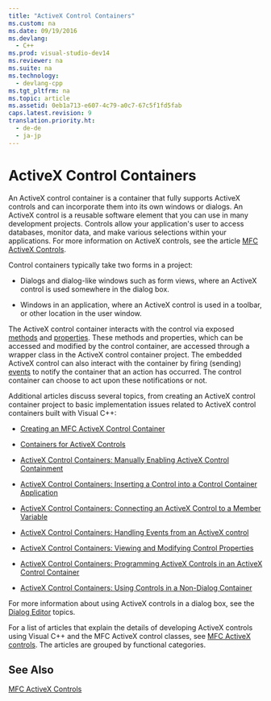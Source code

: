 ```yaml
---
title: "ActiveX Control Containers"
ms.custom: na
ms.date: 09/19/2016
ms.devlang: 
  - C++
ms.prod: visual-studio-dev14
ms.reviewer: na
ms.suite: na
ms.technology: 
  - devlang-cpp
ms.tgt_pltfrm: na
ms.topic: article
ms.assetid: 0eb1a713-e607-4c79-a0c7-67c5f1fd5fab
caps.latest.revision: 9
translation.priority.ht: 
  - de-de
  - ja-jp
---
```

# ActiveX Control Containers
An ActiveX control container is a container that fully supports ActiveX controls and can incorporate them into its own windows or dialogs. An ActiveX control is a reusable software element that you can use in many development projects. Controls allow your application's user to access databases, monitor data, and make various selections within your applications. For more information on ActiveX controls, see the article [MFC ActiveX Controls](../vs140/MFC-ActiveX-Controls.md).  
  
 Control containers typically take two forms in a project:  
  
-   Dialogs and dialog-like windows such as form views, where an ActiveX control is used somewhere in the dialog box.  
  
-   Windows in an application, where an ActiveX control is used in a toolbar, or other location in the user window.  
  
 The ActiveX control container interacts with the control via exposed [methods](../vs140/MFC-ActiveX-Controls--Methods.md) and [properties](../vs140/MFC-ActiveX-Controls--Properties.md). These methods and properties, which can be accessed and modified by the control container, are accessed through a wrapper class in the ActiveX control container project. The embedded ActiveX control can also interact with the container by firing (sending) [events](../vs140/MFC-ActiveX-Controls--Events.md) to notify the container that an action has occurred. The control container can choose to act upon these notifications or not.  
  
 Additional articles discuss several topics, from creating an ActiveX control container project to basic implementation issues related to ActiveX control containers built with Visual C++:  
  
-   [Creating an MFC ActiveX Control Container](../vs140/Creating-an-MFC-ActiveX-Control-Container.md)  
  
-   [Containers for ActiveX Controls](../vs140/Containers-for-ActiveX-Controls.md)  
  
-   [ActiveX Control Containers: Manually Enabling ActiveX Control Containment](../vs140/ActiveX-Control-Containers--Manually-Enabling-ActiveX-Control-Containment.md)  
  
-   [ActiveX Control Containers: Inserting a Control into a Control Container Application](../vs140/ActiveX-Control-Containers--Inserting-a-Control-into-a-Control-Container-Application.md)  
  
-   [ActiveX Control Containers: Connecting an ActiveX Control to a Member Variable](../vs140/ActiveX-Control-Containers--Connecting-an-ActiveX-Control-to-a-Member-Variable.md)  
  
-   [ActiveX Control Containers: Handling Events from an ActiveX control](../vs140/ActiveX-Control-Containers--Handling-Events-from-an-ActiveX-Control.md)  
  
-   [ActiveX Control Containers: Viewing and Modifying Control Properties](../vs140/ActiveX-Control-Containers--Viewing-and-Modifying-Control-Properties.md)  
  
-   [ActiveX Control Containers: Programming ActiveX Controls in an ActiveX Control Container](../vs140/ActiveX-Control-Containers--Programming-ActiveX-Controls-in-an-ActiveX-Control-Container.md)  
  
-   [ActiveX Control Containers: Using Controls in a Non-Dialog Container](../vs140/ActiveX-Control-Containers--Using-Controls-in-a-Non-Dialog-Container.md)  
  
 For more information about using ActiveX controls in a dialog box, see the [Dialog Editor](../vs140/Dialog-Editor.md) topics.  
  
 For a list of articles that explain the details of developing ActiveX controls using Visual C++ and the MFC ActiveX control classes, see [MFC ActiveX controls](../vs140/MFC-ActiveX-Controls.md). The articles are grouped by functional categories.  
  
## See Also  
 [MFC ActiveX Controls](../vs140/MFC-ActiveX-Controls.md)